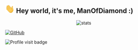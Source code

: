 <h2><img src="https://raw.githubusercontent.com/ABSphreak/ABSphreak/master/gifs/Hi.gif" width="30px"> Hey world, it's me, ManOfDiamond :)</h2>

<p align="center"> <img src="https://github-readme-stats.vercel.app/api?username=ManOfDiamond&&theme=dark&show_icons=true" alt="stats"/><br></p>

[![GitHub](https://img.shields.io/badge/dynamic/json?logo=github&label=GitHub+Followers&labelColor=282c34&color=181717&query=%24.data.totalSubs&url=https%3A%2F%2Fapi.spencerwoo.com%2Fsubstats%2F%3Fsource%3Dgithub%26queryKey%3DManOfDiamond&longCache=true)](https://github.com/ManOfDiamond)

![Profile visit badge](https://komarev.com/ghpvc/?username=ManOfDiamond&style=flat-square)
